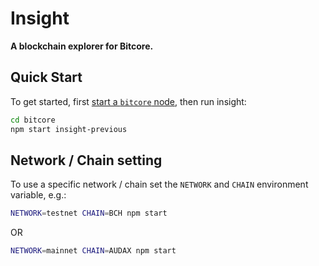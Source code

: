 # Insight

**A blockchain explorer for Bitcore.**

## Quick Start

To get started, first [start a `bitcore` node](../../readme.md), then run insight:

```sh
cd bitcore
npm start insight-previous
```

## Network / Chain setting

To use a specific network / chain set the `NETWORK` and `CHAIN` environment variable, e.g.:

```sh
NETWORK=testnet CHAIN=BCH npm start
```
OR
```sh
NETWORK=mainnet CHAIN=AUDAX npm start
```
